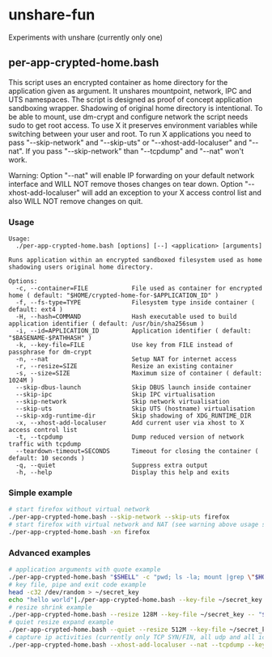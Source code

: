# unshare-fun
Experiments with unshare
(currently only one)

## per-app-crypted-home.bash
This script uses an encrypted container as home directory for the application given as argument. It unshares mountpoint, network, IPC and UTS namespaces. The script is designed as proof of concept application sandboxing wrapper. Shadowing of original home directory is intentional. To be able to mount, use dm-crypt and configure network the script needs sudo to get root access. To use X it preserves environment variables while switching between your user and root. To run X applications you need to pass "--skip-network" and "--skip-uts" or "--xhost-add-localuser" and "--nat". If you pass "--skip-network" than "--tcpdump" and "--nat" won't work.

Warning: Option "--nat" will enable IP forwarding on your default network interface and WILL NOT remove thoses changes on tear down. Option "--xhost-add-localuser" will add an exception to your X access control list and also WILL NOT remove changes on quit.

### Usage
```
Usage:
  ./per-app-crypted-home.bash [options] [--] <application> [arguments]

Runs application within an encrypted sandboxed filesystem used as home shadowing users original home directory.

Options:
  -c, --container=FILE            File used as container for encrypted home ( default: "$HOME/crypted-home-for-$APPLICATION_ID" )
  -f, --fs-type=TYPE              Filesystem type inside container ( default: ext4 )
  -H, --hash=COMMAND              Hash executable used to build application identifier ( default: /usr/bin/sha256sum )
  -i, --id=APPLICATION_ID         Application identifier ( default: "$BASENAME-$PATHHASH" )
  -k, --key-file=FILE             Use key from FILE instead of passphrase for dm-crypt
  -n, --nat                       Setup NAT for internet access
  -r, --resize=SIZE               Resize an existing container
  -s, --size=SIZE                 Maximum size of container ( default: 1024M )
  --skip-dbus-launch              Skip DBUS launch inside container
  --skip-ipc                      Skip IPC virtualisation
  --skip-network                  Skip network virtualisation
  --skip-uts                      Skip UTS (hostname) virtualisation
  --skip-xdg-runtime-dir          Skip shadowing of XDG_RUNTIME_DIR
  -x, --xhost-add-localuser       Add current user via xhost to X access control list
  -t, --tcpdump                   Dump reduced version of network traffic with tcpdump
  --teardown-timeout=SECONDS      Timeout for closing the container ( default: 10 seconds )
  -q, --quiet                     Suppress extra output
  -h, --help                      Display this help and exits
```
### Simple example
```sh
# start firefox without virtual network
./per-app-crypted-home.bash --skip-network --skip-uts firefox
# start firefox with virtual network and NAT (see warning above usage section)
./per-app-crypted-home.bash -xn firefox
```
### Advanced examples
```sh
# application arguments with quote example
./per-app-crypted-home.bash "$SHELL" -c "pwd; ls -la; mount |grep \"$HOME\"; echo \"sleeping 1m so you can try to find this mount in another shell. Hint: it won't be easy.\"; sleep 1m"
# key file, pipe and exit code example
head -c32 /dev/random > ~/secret_key
echo "hello world"|./per-app-crypted-home.bash --key-file ~/secret_key -- "$SHELL" -c "cat; exit 42"
# resize shrink example
./per-app-crypted-home.bash --resize 128M --key-file ~/secret_key -- "$SHELL" -c "df -h ."
# quiet resize expand example
./per-app-crypted-home.bash --quiet --resize 512M --key-file ~/secret_key -- "$SHELL" -c "df -h ."
# capture ip activities (currently only TCP SYN/FIN, all udp and all icmp)
./per-app-crypted-home.bash --xhost-add-localuser --nat --tcpdump --key-file ~/secret_key chromium
```
